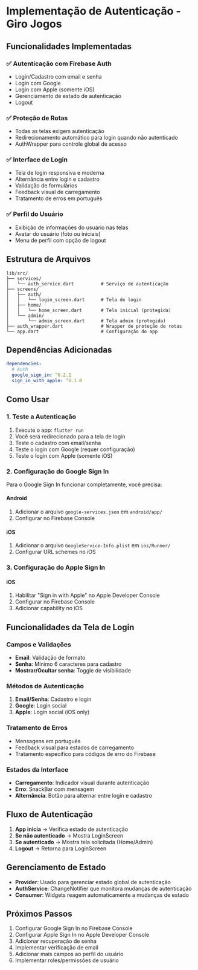 # Implementação de Autenticação - Giro Jogos

## Funcionalidades Implementadas

### ✅ Autenticação com Firebase Auth
- Login/Cadastro com email e senha
- Login com Google
- Login com Apple (somente iOS)
- Gerenciamento de estado de autenticação
- Logout

### ✅ Proteção de Rotas
- Todas as telas exigem autenticação
- Redirecionamento automático para login quando não autenticado
- AuthWrapper para controle global de acesso

### ✅ Interface de Login
- Tela de login responsiva e moderna
- Alternância entre login e cadastro
- Validação de formulários
- Feedback visual de carregamento
- Tratamento de erros em português

### ✅ Perfil do Usuário
- Exibição de informações do usuário nas telas
- Avatar do usuário (foto ou iniciais)
- Menu de perfil com opção de logout

## Estrutura de Arquivos

```
lib/src/
├── services/
│   └── auth_service.dart          # Serviço de autenticação
├── screens/
│   ├── auth/
│   │   └── login_screen.dart      # Tela de login
│   ├── home/
│   │   └── home_screen.dart       # Tela inicial (protegida)
│   └── admin/
│       └── admin_screen.dart      # Tela admin (protegida)
├── auth_wrapper.dart              # Wrapper de proteção de rotas
└── app.dart                       # Configuração do app
```

## Dependências Adicionadas

```yaml
dependencies:
  # Auth
  google_sign_in: ^6.2.1
  sign_in_with_apple: ^6.1.0
```

## Como Usar

### 1. Teste a Autenticação
1. Execute o app: `flutter run`
2. Você será redirecionado para a tela de login
3. Teste o cadastro com email/senha
4. Teste o login com Google (requer configuração)
5. Teste o login com Apple (somente iOS)

### 2. Configuração do Google Sign In

Para o Google Sign In funcionar completamente, você precisa:

#### Android
1. Adicionar o arquivo `google-services.json` em `android/app/`
2. Configurar no Firebase Console

#### iOS
1. Adicionar o arquivo `GoogleService-Info.plist` em `ios/Runner/`
2. Configurar URL schemes no iOS

### 3. Configuração do Apple Sign In

#### iOS
1. Habilitar "Sign in with Apple" no Apple Developer Console
2. Configurar no Firebase Console
3. Adicionar capability no iOS

## Funcionalidades da Tela de Login

### Campos e Validações
- **Email**: Validação de formato
- **Senha**: Mínimo 6 caracteres para cadastro
- **Mostrar/Ocultar senha**: Toggle de visibilidade

### Métodos de Autenticação
1. **Email/Senha**: Cadastro e login
2. **Google**: Login social
3. **Apple**: Login social (iOS only)

### Tratamento de Erros
- Mensagens em português
- Feedback visual para estados de carregamento
- Tratamento específico para códigos de erro do Firebase

### Estados da Interface
- **Carregamento**: Indicador visual durante autenticação
- **Erro**: SnackBar com mensagem
- **Alternância**: Botão para alternar entre login e cadastro

## Fluxo de Autenticação

1. **App inicia** → Verifica estado de autenticação
2. **Se não autenticado** → Mostra LoginScreen
3. **Se autenticado** → Mostra tela solicitada (Home/Admin)
4. **Logout** → Retorna para LoginScreen

## Gerenciamento de Estado

- **Provider**: Usado para gerenciar estado global de autenticação
- **AuthService**: ChangeNotifier que monitora mudanças de autenticação
- **Consumer**: Widgets reagem automaticamente a mudanças de estado

## Próximos Passos

1. Configurar Google Sign In no Firebase Console
2. Configurar Apple Sign In no Apple Developer Console
3. Adicionar recuperação de senha
4. Implementar verificação de email
5. Adicionar mais campos ao perfil do usuário
6. Implementar roles/permissões de usuário